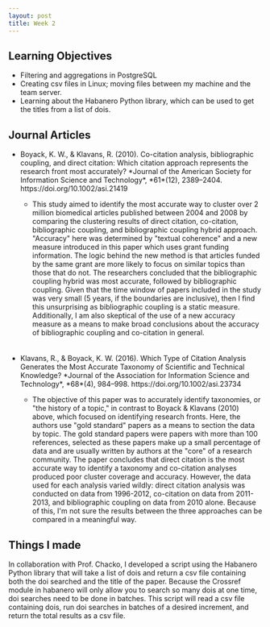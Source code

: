 ```yaml
---
layout: post
title: Week 2
---
```

<h2>Learning Objectives</h2>
<ul>
  <li>Filtering and aggregations in PostgreSQL</li>
  <li>Creating csv files in Linux; moving files between my machine and the team server.</li>
  <li>Learning about the Habanero Python library, which can be used to get the titles from a list of dois.</li>
</ul>
<h2>Journal Articles</h2>
<ul>
<li>Boyack, K. W., & Klavans, R. (2010). Co-citation analysis, bibliographic coupling, and direct citation: Which citation approach represents the research front most accurately? *Journal of the American Society for Information Science and Technology*, *61*(12), 2389–2404. https://doi.org/10.1002/asi.21419</li>
  <ul>
    <li>This study aimed to identify the most accurate way to cluster over 2 million biomedical articles published between 2004 and 2008 by comparing the clustering results of direct citation, co-citation, bibliographic coupling, and bibliographic coupling hybrid approach. "Accuracy" here was determined by "textual coherence" and a new measure introduced in this paper which uses grant funding information. The logic behind the new method is that articles funded by the same grant are more likely to focus on similar topics than those that do not. The researchers concluded that the bibliographic coupling hybrid was most accurate, followed by bibliographic coupling. Given that the time window of papers included in the study was very small (5 years, if the boundaries are inclusive), then I find this unsurprising as bibliographic coupling is a static measure. Additionally, I am also skeptical of the use of a new accuracy measure as a means to make broad conclusions about the accuracy of bibliographic coupling and co-citation in general.</li>
  </ul>
<br/><br/>
<li>Klavans, R., & Boyack, K. W. (2016). Which Type of Citation Analysis Generates the Most Accurate Taxonomy of Scientific and Technical Knowledge? *Journal of the Association for Information Science and Technology*, *68*(4), 984–998. https://doi.org/10.1002/asi.23734</li>
  <ul>
    <li>The objective of this paper was to accurately identify taxonomies, or "the history of a topic," in contrast to Boyack & Klavans (2010) above, which focused on identifying research fronts. Here, the authors use "gold standard" papers as a means to section the data by topic. The gold standard papers were papers with more than 100 references, selected as these papers make up a small percentage of data and are usually written by authors at the "core" of a research community. The paper concludes that direct citation is the most accurate way to identify a taxonomy and co-citation analyses produced poor cluster coverage and accuracy. However, the data used for each analysis varied wildly: direct citation analysis was conducted on data from 1996-2012, co-citation on data from 2011-2013, and bibliographic coupling on data from 2010 alone. Because of this, I'm not sure the results between the three approaches can be compared in a meaningful way.</li>
  </ul>
  </ul>

<h2>Things I made</h2>
In collaboration with Prof. Chacko, I developed a script using the Habanero Python library that will take a list of dois and return a csv file containing both the doi searched and the title of the paper. Because the Crossref module in habanero will only allow you to search so many dois at one time, doi searches need to be done in batches. This script will read a csv file containing dois, run doi searches in batches of a desired increment, and return the total results as a csv file.
